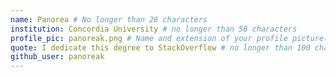 ```yaml
---
name: Panorea # No longer than 28 characters
institution: Concordia University # no longer than 58 characters
profile_pic: panoreak.png # Name and extension of your profile picture(ex. mona.png) The picture must be squared and 544px on width and height.
quote: I dedicate this degree to StackOverflow # no longer than 100 characters, avoid using quotes(") to guarantee the format remains the same.
github_user: panoreak
---
```


